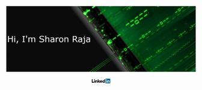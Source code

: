 <img src="./asserts/green-cover.png">
<p align="center"><a href="https://www.linkedin.com/in/sharon-raja-b07487147">
<img src="./asserts/LinkedIn.png" width="50px" alt="Linkedin account">
</a></p>
<!--
**SharonRaja/SharonRaja** is a ✨ _special_ ✨ repository because its `README.md` (this file) appears on your GitHub profile.

Here are some ideas to get you started:

- 🔭 I’m currently working on ...
- 🌱 I’m currently learning ...
- 👯 I’m looking to collaborate on ...
- 🤔 I’m looking for help with ...
- 💬 Ask me about ...
- 📫 How to reach me: ...
- 😄 Pronouns: ...
- ⚡ Fun fact: ...
-->
